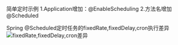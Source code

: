 ﻿简单定时示例
1.Application增加：@EnableScheduling
2.方法名增加@Scheduled

Spring @Scheduled定时任务的fixedRate,fixedDelay,cron执行差异
![fixedRate,fixedDelay,cron差异](https://github.com/kongdou/Spring-Cloud/tree/master/imgs/scheduled.png)